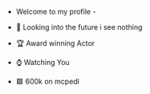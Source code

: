 - Welcome to my profile -

- 🔮 Looking into the future i see nothing
- 🏆 Award winning Actor
- ⌚ Watching You
- 🟩 600k on mcpedl



<!---
noah-ah23/noah-ah23 is a ✨ special ✨ repository because its `README.md` (this file) appears on your GitHub profile.
You can click the Preview link to take a look at your changes.
--->
